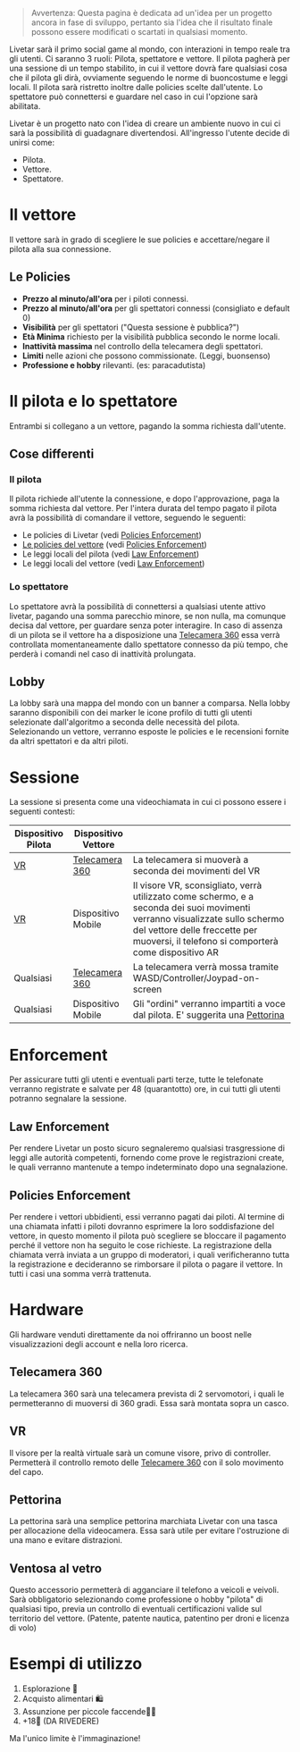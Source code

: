 > Avvertenza: Questa pagina è dedicata ad un'idea per un progetto ancora in fase di sviluppo, pertanto sia l'idea che il risultato finale possono essere modificati o scartati in qualsiasi momento.

Livetar sarà il primo social game al mondo, con interazioni in tempo reale tra gli utenti.
Ci saranno 3 ruoli: Pilota, spettatore e vettore.
Il pilota pagherà per una sessione di un tempo stabilito, in cui il vettore dovrà fare qualsiasi cosa che il pilota gli dirà, ovviamente seguendo le norme di buoncostume e leggi locali. Il pilota sarà ristretto inoltre dalle policies scelte dall'utente.
Lo spettatore può connettersi e guardare nel caso in cui l'opzione sarà abilitata.

Livetar è un progetto nato con l'idea di creare un ambiente nuovo in cui ci sarà la possibilità di guadagnare divertendosi.
All'ingresso l'utente decide di unirsi come:
- Pilota.
- Vettore.
- Spettatore.
# Il vettore
Il vettore sarà in grado di scegliere le sue policies e accettare/negare il pilota alla sua connessione.
## Le Policies
- **Prezzo al minuto/all'ora** per i piloti connessi.
- **Prezzo al minuto/all'ora** per gli spettatori connessi (consigliato e default 0)
- **Visibilità** per gli spettatori ("Questa sessione è pubblica?")
- **Età Minima** richiesto per la visibilità pubblica secondo le norme locali.
- **Inattività massima** nel controllo della telecamera degli spettatori.
- **Limiti** nelle azioni che possono commissionate. (Leggi, buonsenso)
- **Professione e hobby** rilevanti. (es: paracadutista)
# Il pilota e lo spettatore
Entrambi si collegano a un vettore, pagando la somma richiesta dall'utente.
## Cose differenti
### Il pilota
Il pilota richiede all'utente la connessione, e dopo l'approvazione, paga la somma richiesta dal vettore. Per l'intera durata del tempo pagato il pilota avrà la possibilità di comandare il vettore, seguendo le seguenti:
- Le policies di Livetar (vedi [Policies Enforcement](#Policies%20Enforcement))
- [Le policies del vettore](#Le%20Policies) (vedi [Policies Enforcement](#Policies%20Enforcement))
- Le leggi locali del pilota (vedi [Law Enforcement](#Law%20Enforcement))
- Le leggi locali del vettore (vedi [Law Enforcement](#Law%20Enforcement))
### Lo spettatore
Lo spettatore avrà la possibilità di connettersi a qualsiasi utente attivo livetar, pagando una somma parecchio minore, se non nulla, ma comunque decisa dal vettore, per guardare senza poter interagire. In caso di assenza di un pilota se il vettore ha a disposizione una [Telecamera 360](#Telecamera%20360) essa verrà controllata momentaneamente dallo spettatore connesso da più tempo, che perderà i comandi nel caso di inattività prolungata.
## Lobby
La lobby sarà una mappa del mondo con un banner a comparsa. Nella lobby saranno disponibili con dei marker le icone profilo di tutti gli utenti selezionate dall'algoritmo a seconda delle necessità del pilota. Selezionando un vettore, verranno esposte le policies e le recensioni fornite da altri spettatori e da altri piloti.
# Sessione
La sessione si presenta come una videochiamata in cui ci possono essere i seguenti contesti:

| Dispositivo Pilota | Dispositivo Vettore                 |                                                                                                                                                                                                                       |
| ------------------ | ----------------------------------- | --------------------------------------------------------------------------------------------------------------------------------------------------------------------------------------------------------------------- |
| [VR](#VR)          | [Telecamera 360](#Telecamera%20360) | La telecamera si muoverà a seconda dei movimenti del VR                                                                                                                                                               |
| [VR](#VR)          | Dispositivo Mobile                  | Il visore VR, sconsigliato, verrà utilizzato come schermo, e a seconda dei suoi movimenti verranno visualizzate sullo schermo del vettore delle freccette per muoversi, il telefono si comporterà come dispositivo AR |
| Qualsiasi          | [Telecamera 360](#Telecamera%20360) | La telecamera verrà mossa tramite WASD/Controller/Joypad-on-screen                                                                                                                                                    |
| Qualsiasi          | Dispositivo Mobile                  | Gli "ordini" verranno impartiti a voce dal pilota. E' suggerita una [Pettorina](#Pettorina)                                                                                                                           |

# Enforcement
Per assicurare tutti gli utenti e eventuali parti terze, tutte le telefonate verranno registrate e salvate per 48 (quarantotto) ore, in cui tutti gli utenti potranno segnalare la sessione.
## Law Enforcement
Per rendere Livetar un posto sicuro segnaleremo qualsiasi trasgressione di leggi alle autorità competenti, fornendo come prove le registrazioni create, le quali verranno mantenute a tempo indeterminato dopo una segnalazione.
## Policies Enforcement
Per rendere i vettori ubbidienti, essi verranno pagati dai piloti. Al termine di una chiamata infatti i piloti dovranno esprimere la loro soddisfazione del vettore, in questo momento il pilota può scegliere se bloccare il pagamento perché il vettore non ha seguito le cose richieste. La registrazione della chiamata verrà inviata a un gruppo di moderatori, i quali verificheranno tutta la registrazione e decideranno se rimborsare il pilota o pagare il vettore. In tutti i casi una somma verrà trattenuta.
# Hardware
Gli hardware venduti direttamente da noi offriranno un boost nelle visualizzazioni degli account e nella loro ricerca.
## Telecamera 360
La telecamera 360 sarà una telecamera prevista di 2 servomotori, i quali le permetteranno di muoversi di 360 gradi. Essa sarà montata sopra un casco.
## VR
Il visore per la realtà virtuale sarà un comune visore, privo di controller. Permetterà il controllo remoto delle [Telecamere 360](#Telecamera%20360) con il solo movimento del capo.
## Pettorina
La pettorina sarà una semplice pettorina marchiata Livetar con una tasca per allocazione della videocamera. Essa sarà utile per evitare l'ostruzione di una mano e evitare distrazioni.
## Ventosa al vetro
Questo accessorio permetterà di agganciare il telefono a veicoli e veivoli. Sarà obbligatorio selezionando come professione o hobby "pilota" di qualsiasi tipo, previa un controllo di eventuali certificazioni valide sul territorio del vettore. (Patente, patente nautica, patentino per droni e licenza di volo)
# Esempi di utilizzo
1. Esplorazione 🧭
2. Acquisto alimentari 🛍️
3. Assunzione per piccole faccende🧑‍🔧
4. +18🔞 (DA RIVEDERE)

Ma l'unico limite è l'immaginazione!